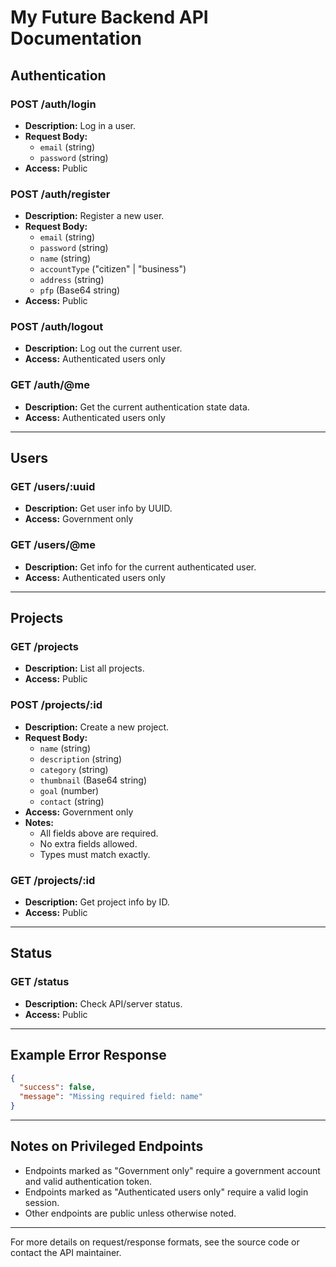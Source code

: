 # My Future Backend API Documentation

## Authentication

### POST /auth/login
- **Description:** Log in a user.
- **Request Body:**
  - `email` (string)
  - `password` (string)
- **Access:** Public

### POST /auth/register
- **Description:** Register a new user.
- **Request Body:**
  - `email` (string)
  - `password` (string)
  - `name` (string)
  - `accountType` ("citizen" | "business")
  - `address` (string)
  - `pfp` (Base64 string)
- **Access:** Public

### POST /auth/logout
- **Description:** Log out the current user.
- **Access:** Authenticated users only

### GET /auth/@me
- **Description:** Get the current authentication state data.
- **Access:** Authenticated users only

---

## Users

### GET /users/:uuid
- **Description:** Get user info by UUID.
- **Access:** Government only

### GET /users/@me
- **Description:** Get info for the current authenticated user.
- **Access:** Authenticated users only

---

## Projects

### GET /projects
- **Description:** List all projects.
- **Access:** Public

### POST /projects/:id
- **Description:** Create a new project.
- **Request Body:**
  - `name` (string)
  - `description` (string)
  - `category` (string)
  - `thumbnail` (Base64 string)
  - `goal` (number)
  - `contact` (string)
- **Access:** Government only
- **Notes:**
  - All fields above are required.
  - No extra fields allowed.
  - Types must match exactly.

### GET /projects/:id
- **Description:** Get project info by ID.
- **Access:** Public

---

## Status

### GET /status
- **Description:** Check API/server status.
- **Access:** Public

---

## Example Error Response
```json
{
  "success": false,
  "message": "Missing required field: name"
}
```

---

## Notes on Privileged Endpoints
- Endpoints marked as "Government only" require a government account and valid authentication token.
- Endpoints marked as "Authenticated users only" require a valid login session.
- Other endpoints are public unless otherwise noted.

---

For more details on request/response formats, see the source code or contact the API maintainer.

